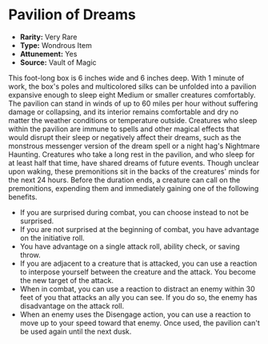 # Pavilion of Dreams

- **Rarity:** Very Rare
- **Type:** Wondrous Item
- **Attunement:** Yes
- **Source:** Vault of Magic

This foot-long box is 6 inches wide and 6 inches deep. With 1 minute of work, the box's poles and multicolored silks can be unfolded into a pavilion expansive enough to sleep eight Medium or smaller creatures comfortably. The pavilion can stand in winds of up to 60 miles per hour without suffering damage or collapsing, and its interior remains comfortable and dry no matter the weather conditions or temperature outside. Creatures who sleep within the pavilion are immune to spells and other magical effects that would disrupt their sleep or negatively affect their dreams, such as the monstrous messenger version of the dream spell or a night hag's Nightmare Haunting. Creatures who take a long rest in the pavilion, and who sleep for at least half that time, have shared dreams of future events. Though unclear upon waking, these premonitions sit in the backs of the creatures' minds for the next 24 hours. Before the duration ends, a creature can call on the premonitions, expending them and immediately gaining one of the following benefits.
- If you are surprised during combat, you can choose instead to not be surprised.
- If you are not surprised at the beginning of combat, you have advantage on the initiative roll.
- You have advantage on a single attack roll, ability check, or saving throw.
- If you are adjacent to a creature that is attacked, you can use a reaction to interpose yourself between the creature and the attack. You become the new target of the attack.
- When in combat, you can use a reaction to distract an enemy within 30 feet of you that attacks an ally you can see. If you do so, the enemy has disadvantage on the attack roll.
- When an enemy uses the Disengage action, you can use a reaction to move up to your speed toward that enemy. Once used, the pavilion can't be used again until the next dusk.
